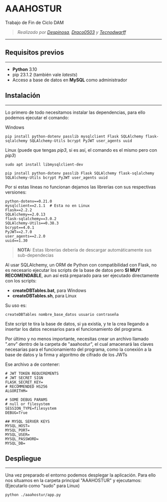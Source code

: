# AAAHOSTUR
 Trabajo de Fin de Ciclo DAM
> *Realizado por [Despinosa](https://github.com/Despinosa), [Draco0503](https://github.com/Draco0503) y [Tecnodwarff](https://github.com/Tecnodwarff)*
---
## Requisitos previos

---
* **Python** 3.10
* pip 23.1.2 (también vale *latests*)
* Acceso a base de datos en **MySQL** como administrador


## Instalación

---
Lo primero de todo necesitamos instalar las dependencias, para ello podemos ejecutar el comando:

Windows

```commandline
pip install python-dotenv passlib mysqlclient Flask SQLAlchemy flask-sqlalchemy SQLAlchemy-Utils bcrypt PyJWT user_agents uuid
```

Linux (puede que tengas *pip3*, si es así, el comando es el mismo pero con *pip3*)

```commandline
sudo apt install libmysqlclient-dev

pip install python-dotenv passlib Flask SQLAlchemy flask-sqlalchemy SQLAlchemy-Utils bcrypt PyJWT user_agents uuid
```

Por si estas líneas no funcionan dejamos las librerías con sus respectivas versiones:

```text
python-dotenv==0.21.0
mysqlclient==2.1.1  # Esta no en Linux
Flask==2.2.2
SQLAlchemy==2.0.13
flask-sqlalchemy==3.0.2
SQLAlchemy-Utils==0.38.3
bcrypt==4.0.1
PyJWT==2.7.0
user_agents==2.2.0
uuid==1.30
```

> **NOTA:** Estas librerías debería de descargar automáticamente sus sub-dependecias

Al usar SQLAlchemy, un ORM de Python con compatibilidad con Flask, no es necesario ejecutar los scripts de la base de datos pero **SI MUY RECOMENDABLE**, aun así está preparado para ser ejecutado directamente con los scripts:


* **createDBTables.bat**, para Windows
* **createDBTables.sh**, para Linux

Su uso es:

```commandline
createDBTables nombre_base_datos usuario contraseña
```

Este script te tira la base de datos, si ya existía, y te la crea llegando a insertar los datos necesarios para el funcionamiento del programa.

Por último y no menos importante, necesitas crear un archivo llamado ".env" dentro de la carpeta de "aaahostur", el cual amacenará las claves necesarias para el funcionamiento del programa, como la conexión a la base de datos y la firma y algoritmo de cifrado de los JWTs

Ese archivo a de contener:

```text
# JWT TOKEN REQUIREMENTS
# JWT SECRET SIGN
FLASK_SECRET_KEY=
# RECOMMENDED HS256
ALGORITHM=

# SOME DEBUG PARAMS
# null or filesystem
SESSION_TYPE=filesystem
DEBUG=True

## MYSQL SERVER KEYS
MYSQL_HOST=
MYSQL_PORT=
MYSQL_USER=
MYSQL_PASSWORD=
MYSQL_DB=
```

## Despliegue

---
Una vez preparado el entorno podemos desplegar la aplicación. Para ello nos situamos en la carpeta principal "AAAHOSTUR" y ejecutamos:
(Ejecutarlo como "sudo" para Linux)

```commandline
python ./aaahostur/app.py
```

